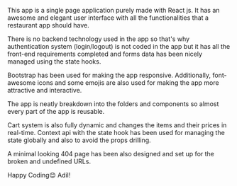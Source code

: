 This app is a single page application purely made with React js. It has an awesome and elegant user interface with all the functionalities that a restaurant app should have.

There is no backend technology used in the app so that's why authentication system (login/logout) is not coded in the app but it has all the front-end requirements completed and forms data has been nicely managed using the state hooks.

Bootstrap has been used for making the app responsive. Additionally, font-awesome icons and some emojis are also used for making the app more attractive and interactive.

The app is neatly breakdown into the folders and components so almost every part of the app is reusable.

Cart system is also fully dynamic and changes the items and their prices in real-time. Context api with the state hook has been used for managing the state globally and also to avoid the props drilling.

A minimal looking 404 page has been also designed and set up for the broken and undefined URLs.

Happy Coding😊
Adil!
